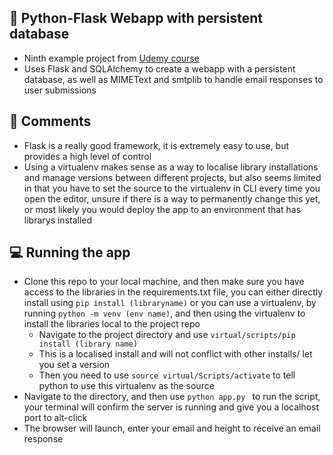 ## 🐍 Python-Flask Webapp with persistent database

- Ninth example project from [Udemy course](https://www.udemy.com/course/the-python-mega-course/)
- Uses Flask and SQLAlchemy to create a webapp with a persistent database, as well as MIMEText and smtplib to handle email responses to user submissions


## 📓 Comments

- Flask is a really good framework, it is extremely easy to use, but provides a high level of control
- Using a virtualenv makes sense as a way to localise library installations and manage versions between different projects, but also seems limited in that you have to set the source to the virtualenv in CLI every time you open the editor, unsure if there is a way to permanently change this yet, or most likely you would deploy the app to an environment that has librarys installed


## 💻 Running the app

- Clone this repo to your local machine, and then make sure you have access to the libraries in the requirements.txt file, you can either directly install using ``` pip install (libraryname) ``` or you can use a virtualenv, by running ``` python -m venv (env name) ```, and then using the virtualenv to install the libraries local to the project repo
  - Navigate to the project directory and use ``` virtual/scripts/pip install (library name) ```
  - This is a localised install and will not conflict with other installs/ let you set a version
  - Then you need to use ``` source virtual/Scripts/activate ``` to tell python to use this virtualenv as the source
 - Navigate to the directory, and then use ``` python app.py  ``` to run the script, your terminal will confirm the server is running and give you a localhost port to alt-click
- The browser will launch, enter your email and height to receive an email response





